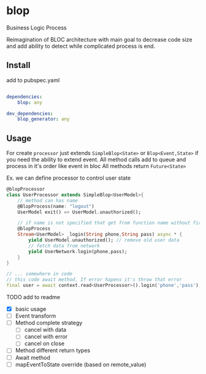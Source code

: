 # blop

Business Logic Process

Reimagination of BLOC architecture with main goal to decrease code size and add ability to detect while complicated process is end.

## Install
add to  pubspec.yaml
```yaml

dependencies:
    blop: any

dev_dependencies:
    blop_generator: any
```
## Usage

For create `processor` just extends `SimpleBlop<State>` or `Blop<Event,State>` if you need the ability to extend event.
All method calls add to queue and process in it's order like event in bloc
All methods return `Future<State>`

Ex. we can define processor to control user state
```dart
@blopProcessor
class UserProcessor extends SimpleBlop<UserModel>{
    // method can has name
    @BlopProcess(name: "logout")
    UserModel exit() => UserModel.unauthorized();

    // if name is not specified that get from function name without first underscore
    @blopProcess
    Stream<UserModel> _login(String phone,String pass) async * {
        yield UserModel.unauthorized(); // remove old user data
        // fetch data from network
        yield UserNetwork.login(phone,pass);
    }
}

// ... somewhere in code
// this code await method. If error hapens it's throw that error
final user = await context.read<UserProcessor>().login('phone','pass');
```

TODO add to readme
- [x] basic usage
- [ ] Event transform
- [ ] Method complete strategy
    - [ ] cancel with data
    - [ ] cancel with error
    - [ ] cancel on close
- [ ] Method different return types
- [ ] Await method
- [ ] mapEventToState override (based on remote_value)